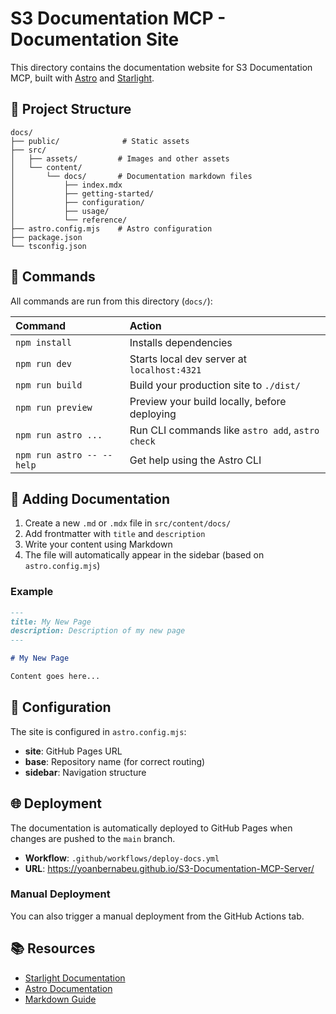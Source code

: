 # S3 Documentation MCP - Documentation Site

This directory contains the documentation website for S3 Documentation MCP, built with [Astro](https://astro.build) and [Starlight](https://starlight.astro.build).

## 🚀 Project Structure

```
docs/
├── public/              # Static assets
├── src/
│   ├── assets/         # Images and other assets
│   └── content/
│       └── docs/       # Documentation markdown files
│           ├── index.mdx
│           ├── getting-started/
│           ├── configuration/
│           ├── usage/
│           └── reference/
├── astro.config.mjs    # Astro configuration
├── package.json
└── tsconfig.json
```

## 🧞 Commands

All commands are run from this directory (`docs/`):

| Command                   | Action                                           |
| :------------------------ | :----------------------------------------------- |
| `npm install`             | Installs dependencies                            |
| `npm run dev`             | Starts local dev server at `localhost:4321`      |
| `npm run build`           | Build your production site to `./dist/`          |
| `npm run preview`         | Preview your build locally, before deploying     |
| `npm run astro ...`       | Run CLI commands like `astro add`, `astro check` |
| `npm run astro -- --help` | Get help using the Astro CLI                     |

## 📝 Adding Documentation

1. Create a new `.md` or `.mdx` file in `src/content/docs/`
2. Add frontmatter with `title` and `description`
3. Write your content using Markdown
4. The file will automatically appear in the sidebar (based on `astro.config.mjs`)

### Example

```markdown
---
title: My New Page
description: Description of my new page
---

# My New Page

Content goes here...
```

## 🔧 Configuration

The site is configured in `astro.config.mjs`:

- **site**: GitHub Pages URL
- **base**: Repository name (for correct routing)
- **sidebar**: Navigation structure

## 🌐 Deployment

The documentation is automatically deployed to GitHub Pages when changes are pushed to the `main` branch.

- **Workflow**: `.github/workflows/deploy-docs.yml`
- **URL**: https://yoanbernabeu.github.io/S3-Documentation-MCP-Server/

### Manual Deployment

You can also trigger a manual deployment from the GitHub Actions tab.

## 📚 Resources

- [Starlight Documentation](https://starlight.astro.build/)
- [Astro Documentation](https://docs.astro.build)
- [Markdown Guide](https://www.markdownguide.org/)
